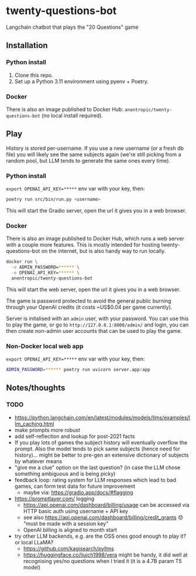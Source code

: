 # twenty-questions-bot
Langchain chatbot that plays the "20 Questions" game

## Installation

### Python install

1. Clone this repo.
2. Set up a Python 3.11 environment using pyenv + Poetry.

### Docker

There is also an image published to Docker Hub: `anentropic/twenty-questions-bot` (no local install required).

## Play

History is stored per-username. If you use a new username (or a fresh db file) you will likely see the same subjects again (we're still picking from a random pool, but LLM tends to generate the same ones every time).

### Python install

`export OPENAI_API_KEY=*****` env var with your key, then:

```sh
poetry run src/bin/run.py <username>
```

This will start the Gradio server, open the url it gives you in a web browser.

### Docker

There is also an image published to Docker Hub, which runs a web server with a couple more features. This is mostly intended for hosting twenty-questions-bot on the internet, but is also handy way to run locally. 

```sh
docker run \
  -e ADMIN_PASSWORD=****** \
  -e OPENAI_API_KEY=****** \
  anentropic/twenty-questions-bot
```

This will start the web server, open the url it gives you in a web browser.

The game is password protected to avoid the general public burning through your OpenAI credits (it costs ~US$0.04 per game currently).

Server is initalised with an `admin` user, with your password. You can use this to play the game, or go to `http://127.0.0.1:8000/admin/` and login, you can then create non-admin user accounts that can be used to play the game.

### Non-Docker local web app

`export OPENAI_API_KEY=*****` env var with your key, then:

```sh
ADMIN_PASSWORD=****** poetry run uvicorn server.app:app
```

## Notes/thoughts

### TODO

- https://python.langchain.com/en/latest/modules/models/llms/examples/llm_caching.html
- make prompts more robust
- add self-reflection and lookup for post-2021 facts
- If you play lots of games the subject history will eventually overflow the prompt. Also the model tends to pick same subjects (hence need for history)... might be better to pre-gen an extensive dictionary of subjects by whatever means
- "give me a clue" option on the last question? (in case the LLM chose something ambiguous and is being picky)
- feedback loop: rating system for LLM responses which lead to bad games, can form test data for future improvement
  - maybe via: https://gradio.app/docs/#flagging
- https://promptlayer.com/ logging
  - https://api.openai.com/dashboard/billing/usage can be accessed via HTTP basic auth using username + API key
  - see also https://api.openai.com/dashboard/billing/credit_grants 😞 "must be made with a session key"
  - OpenAI billing is aligned to month start
- try other LLM backends, e.g. are the OSS ones good enough to play it? or local LLaMA?
  - https://github.com/kagisearch/pyllms
  - https://huggingface.co/liujch1998/vera might be handy, it did well at recognising yes/no questions when I tried it (it is a 4.7B param T5 model)

